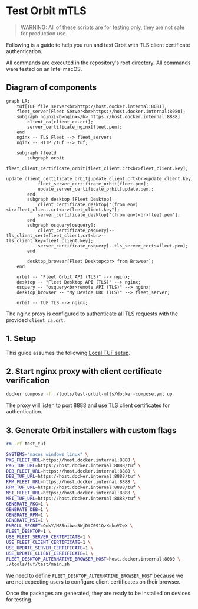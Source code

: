 # Test Orbit mTLS

> WARNING: All of these scripts are for testing only, they are not safe for production use.

Following is a guide to help you run and test Orbit with TLS client certificate authentication.

All commands are executed in the repository's root directory.
All commands were tested on an Intel macOS.

## Diagram of components

```mermaid
graph LR;
    tuf[TUF file server<br>http://host.docker.internal:8081];
    fleet_server[Fleet Server<br>https://host.docker.internal:8080];
    subgraph nginx[<b>nginx</b> https://host.docker.internal:8888]
        client_ca[client_ca.crt];
        server_certificate_nginx[fleet.pem];
    end
    nginx -- TLS Fleet --> fleet_server;
    nginx -- HTTP /tuf --> tuf;

    subgraph fleetd
        subgraph orbit
            fleet_client_certificate_orbit[fleet_client.crt<br>fleet_client.key];
            update_client_certificate_orbit[update_client.crt<br>update_client.key];
            fleet_server_certificate_orbit[fleet.pem];
            update_server_certificate_orbit[update.pem];
        end
        subgraph desktop [Fleet Desktop]
            client_certificate_desktop["(from env)<br>fleet_client.crt<br>fleet_client.key"];
            server_certificate_desktop["(from env)<br>fleet.pem"];
        end
        subgraph osquery[osquery];
            client_certificate_osquery[--tls_client_cert=fleet_client.crt<br>--tls_client_key=fleet_client.key];
            server_certificate_osquery[--tls_server_certs=fleet.pem];
        end

        desktop_browser[Fleet Desktop<br> from Browser];
    end

    orbit -- "Fleet Orbit API (TLS)" --> nginx;
    desktop -- "Fleet Desktop API (TLS)" --> nginx;
    osquery -- "osquery<br>remote API (TLS)" --> nginx;
    desktop_browser -- "My Device URL (TLS)" --> fleet_server;

    orbit -- TUF TLS --> nginx;
```

The nginx proxy is configured to authenticate all TLS requests with the provided `client_ca.crt`.

## 1. Setup

This guide assumes the following [Local TUF setup](../tuf/test/README.md#setup).

## 2. Start nginx proxy with client certificate verification

```sh
docker compose -f ./tools/test-orbit-mtls/docker-compose.yml up
```

The proxy will listen to port 8888 and use TLS client certificates for authentication.

## 3. Generate Orbit installers with custom flags

```sh
rm -rf test_tuf

SYSTEMS="macos windows linux" \
PKG_FLEET_URL=https://host.docker.internal:8888 \
PKG_TUF_URL=https://host.docker.internal:8888/tuf \
DEB_FLEET_URL=https://host.docker.internal:8888 \
DEB_TUF_URL=https://host.docker.internal:8888/tuf \
RPM_FLEET_URL=https://host.docker.internal:8888 \
RPM_TUF_URL=https://host.docker.internal:8888/tuf \
MSI_FLEET_URL=https://host.docker.internal:8888 \
MSI_TUF_URL=https://host.docker.internal:8888/tuf \
GENERATE_PKG=1 \
GENERATE_DEB=1 \
GENERATE_RPM=1 \
GENERATE_MSI=1 \
ENROLL_SECRET=OokY/M85nibwa3WjDtC091QzXqkoVCwX \
FLEET_DESKTOP=1 \
USE_FLEET_SERVER_CERTIFICATE=1 \
USE_FLEET_CLIENT_CERTIFICATE=1 \
USE_UPDATE_SERVER_CERTIFICATE=1 \
USE_UPDATE_CLIENT_CERTIFICATE=1 \
FLEET_DESKTOP_ALTERNATIVE_BROWSER_HOST=host.docker.internal:8080 \
./tools/tuf/test/main.sh
```

We need to define `FLEET_DESKTOP_ALTERNATIVE_BROWSER_HOST` because we are not expecting users to configure client certificates on their browser.

Once the packages are generated, they are ready to be installed on devices for testing.
